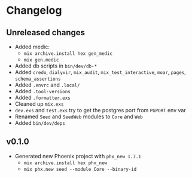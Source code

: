 # Changelog

## Unreleased changes

- Added medic:
  - `mix archive.install hex gen_medic`
  - `mix gen.medic`
- Added db scripts in `bin/dev/db-*`
- Added `credo`, `dialyxir`, `mix_audit`, `mix_test_interactive`, `moar`, `pages`, `schema_assertions`
- Added `.envrc` and `.local/`
- Added `.tool-versions`
- Added `.formatter.exs`
- Cleaned up `mix.exs`
- `dev.exs` and `test.exs` try to get the postgres port from `PGPORT` env var
- Renamed `Seed` and `SeedWeb` modules to `Core` and `Web`
- Added `bin/dev/deps`

## v0.1.0

- Generated new Phoenix project with `phx_new 1.7.1`
  - `mix archive.install hex phx_new`
  - `mix phx.new seed --module Core --binary-id`
